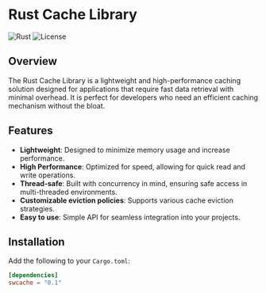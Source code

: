# Rust Cache Library

![Rust](https://img.shields.io/badge/rust-1.0+-blue.svg) ![License](https://img.shields.io/badge/license-MIT-green.svg)

## Overview

The Rust Cache Library is a lightweight and high-performance caching solution designed for applications that require fast data retrieval with minimal overhead. It is perfect for developers who need an efficient caching mechanism without the bloat.

## Features

- **Lightweight**: Designed to minimize memory usage and increase performance.
- **High Performance**: Optimized for speed, allowing for quick read and write operations.
- **Thread-safe**: Built with concurrency in mind, ensuring safe access in multi-threaded environments.
- **Customizable eviction policies**: Supports various cache eviction strategies.
- **Easy to use**: Simple API for seamless integration into your projects.

## Installation

Add the following to your `Cargo.toml`:

```toml
[dependencies]
swcache = "0.1"
